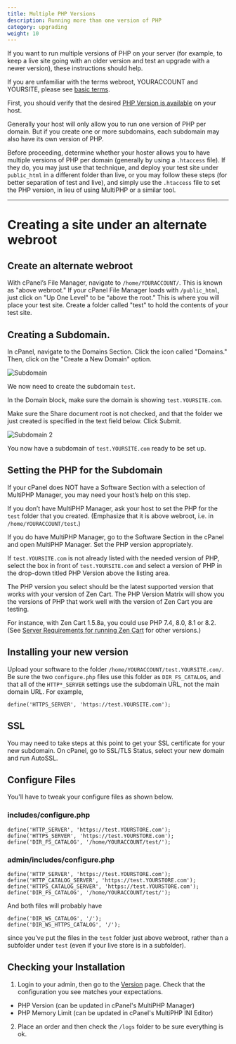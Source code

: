 ```yaml
---
title: Multiple PHP Versions
description: Running more than one version of PHP 
category: upgrading 
weight: 10
---
```


If you want to run multiple versions of PHP on your server (for example, to keep a live site going with an older version and test an upgrade with a newer version), these instructions should help.

If you are unfamiliar with the terms webroot, YOURACCOUNT and YOURSITE, please see [basic terms](/user/first_steps/basic_terms/).

First, you should verify that the desired [PHP Version is available](/user/upgrading/php_version/) on your host.

Generally your host will only allow you to run one version of PHP per domain.  But if you create one or more subdomains, each subdomain may also have its own version of PHP.  

Before proceeding, determine whether your hoster allows you to have multiple versions of PHP per domain (generally by using a `.htaccess` file).  If they do, you may just use that technique, and deploy your test site under `public_html` in a different folder than live, or you may follow these steps (for better separation of test and live), and simply use the `.htaccess` file to set the PHP version, in lieu of using MultiPHP or a similar tool. 

-----

# Creating a site under an alternate webroot

## Create an alternate webroot 
With cPanel’s File Manager, navigate to `/home/YOURACCOUNT/`. This is known as "above webroot." If your cPanel File Manager loads with `/public_html`, just click on "Up One Level" to be “above the root.”  This is where you will place your test site.  Create a folder called "test" to hold the contents of your test site.

## Creating a Subdomain.
In cPanel, navigate to the Domains Section.  Click the icon called "Domains."  Then, click on the "Create a New Domain" option. 

![Subdomain](/images/sub_domain_1.png)

We now need to create the subdomain `test`.

In the Domain block, make sure the domain is showing `test.YOURSITE.com`.

Make sure the Share document root is not checked, and that the folder we just created is specified in the text field below.  Click Submit. 

![Subdomain 2](/images/sub_domain_2.png)

You now have a subdomain of `test.YOURSITE.com` ready to be set up.

## Setting the PHP for the Subdomain
If your cPanel does NOT have a Software Section with a selection of MultiPHP Manager, you may need your host’s help on this step.

If you don’t have MultiPHP Manager, ask your host to set the PHP for the `test` folder that you created.  (Emphasize that it is above webroot, i.e. in `/home/YOURACCOUNT/test`.)

If you do have MultiPHP Manager, go to the Software Section in the cPanel and open MultiPHP Manager. Set the PHP version appropriately.

If `test.YOURSITE.com` is not already listed with the needed version of PHP, select the box in front of `test.YOURSITE.com` and select a version of PHP in the drop-down titled PHP Version above the listing area.

The PHP version you select should be the latest supported version that works with your version of Zen Cart. The PHP Version Matrix will show you the versions of PHP that work well with the version of Zen Cart you are testing.

For instance, with Zen Cart 1.5.8a, you could use PHP 7.4, 8.0, 8.1 or 8.2.  (See [Server Requirements for running Zen Cart](/user/first_steps/server_requirements/#php-version) for other versions.)

## Installing your new version

Upload your software to the folder `/home/YOURACCOUNT/test.YOURSITE.com/`. Be sure the two `configure.php` files use this folder as `DIR_FS_CATALOG`, and that all of the `HTTP*_SERVER` settings use the subdomain URL, not the main domain URL.  For example, 

```
define('HTTPS_SERVER', 'https://test.YOURSITE.com');
```

## SSL 
You may need to take steps at this point to get your SSL certificate for your new subdomain.  On cPanel, go to SSL/TLS Status, select your new domain and run AutoSSL.

## Configure Files 

You'll have to tweak your configure files as shown below. 

### includes/configure.php 
```
define('HTTP_SERVER', 'https://test.YOURSTORE.com');
define('HTTPS_SERVER', 'https://test.YOURSTORE.com');
define('DIR_FS_CATALOG', '/home/YOURACCOUNT/test/');
```

### admin/includes/configure.php 

```
define('HTTP_SERVER', 'https://test.YOURSTORE.com');
define('HTTP_CATALOG_SERVER', 'https://test.YOURSTORE.com');
define('HTTPS_CATALOG_SERVER', 'https://test.YOURSTORE.com');
define('DIR_FS_CATALOG', '/home/YOURACCOUNT/test/');
```

And both files will probably have 

```
define('DIR_WS_CATALOG', '/');
define('DIR_WS_HTTPS_CATALOG', '/');
```

since you've put the files in the `test` folder just above webroot, rather than a subfolder under `test` (even if your live store is in a subfolder). 

## Checking your Installation

1. Login to your admin, then go to the [Version](/user/admin_pages/tools/server_info/) page. Check that the configuration you see matches your expectations. 

- PHP Version (can be updated in cPanel's MultiPHP Manager)
- PHP Memory Limit (can be updated in cPanel's MultiPHP INI Editor)

2. Place an order and then check the `/logs` folder to be sure everything is ok.  
